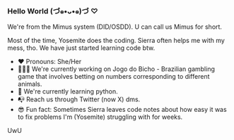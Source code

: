 ### Hello World (づ๑•ᴗ•๑)づ ♡

We're from the Mimus system (DID/OSDD). U can call us Mimus for short.

Most of the time, Yosemite does the coding. Sierra often helps me with my mess, tho. We have just started learning code btw.

- ❤️ Pronouns: She/Her
- 👩🏾‍💻 We're currently working on Jogo do Bicho - Brazilian gambling game that involves betting on numbers corresponding to different animals.
- 📝 We're currently learning python.
- 📭 Reach us through Twitter (now X) dms.
- 😎 Fun fact: Sometimes Sierra leaves code notes about how easy it was to fix problems I'm (Yosemite) struggling with for weeks.

UwU
